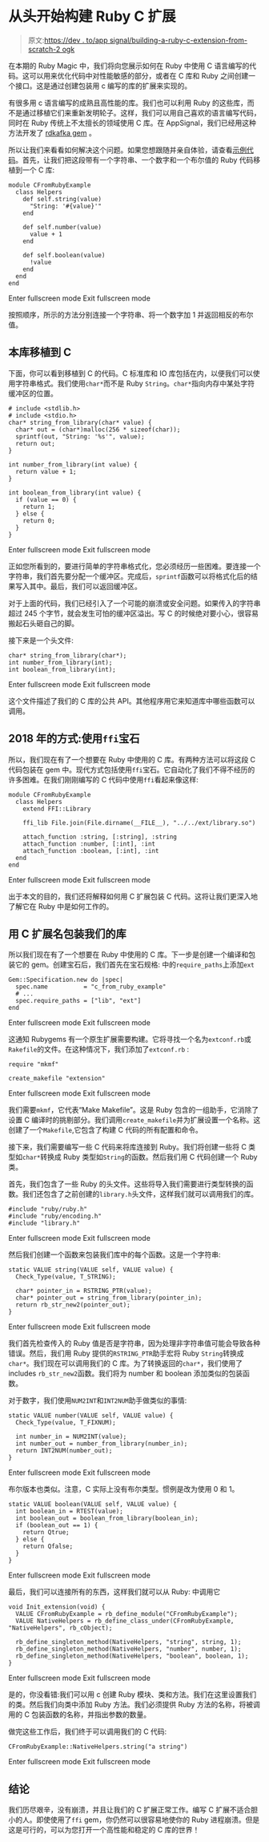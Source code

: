 # 从头开始构建 Ruby C 扩展

> 原文:[https://dev . to/app signal/building-a-ruby-c-extension-from-scratch-2 ogk](https://dev.to/appsignal/building-a-ruby-c-extension-from-scratch-2ogk)

在本期的 Ruby Magic 中，我们将向您展示如何在 Ruby 中使用 C 语言编写的代码。这可以用来优化代码中对性能敏感的部分，或者在 C 库和 Ruby 之间创建一个接口。这是通过创建包装用 c 编写的库的扩展来实现的。

有很多用 c 语言编写的成熟且高性能的库。我们也可以利用 Ruby 的这些库，而不是通过移植它们来重新发明轮子。这样，我们可以用自己喜欢的语言编写代码，同时在 Ruby 传统上不太擅长的领域使用 C 库。在 AppSignal，我们已经用这种方法开发了 [rdkafka gem](https://github.com/appsignal/rdkafka-ruby) 。

所以让我们来看看如何解决这个问题。如果您想跟随并亲自体验，请查看[示例代码](https://github.com/appsignal/c_from_ruby_example)。首先，让我们把这段带有一个字符串、一个数字和一个布尔值的 Ruby 代码移植到一个 C 库:

```
module CFromRubyExample
  class Helpers
    def self.string(value)
      "String: '#{value}'"
    end

    def self.number(value)
      value + 1
    end

    def self.boolean(value)
      !value
    end
  end
end 
```

Enter fullscreen mode Exit fullscreen mode

按照顺序，所示的方法分别连接一个字符串、将一个数字加 1 并返回相反的布尔值。

## 本库移植到 C

下面，你可以看到移植到 C 的代码。C 标准库和 IO 库包括在内，以便我们可以使用字符串格式。我们使用`char*`而不是 Ruby `String`。`char*`指向内存中某处字符缓冲区的位置。

```
# include <stdlib.h>
# include <stdio.h> 
char* string_from_library(char* value) {
  char* out = (char*)malloc(256 * sizeof(char));
  sprintf(out, "String: '%s'", value);
  return out;
}

int number_from_library(int value) {
  return value + 1;
}

int boolean_from_library(int value) {
  if (value == 0) {
    return 1;
  } else {
    return 0;
  }
} 
```

Enter fullscreen mode Exit fullscreen mode

正如您所看到的，要进行简单的字符串格式化，您必须经历一些困难。要连接一个字符串，我们首先要分配一个缓冲区。完成后，`sprintf`函数可以将格式化后的结果写入其中。最后，我们可以返回缓冲区。

对于上面的代码，我们已经引入了一个可能的崩溃或安全问题。如果传入的字符串超过 245 个字节，就会发生可怕的缓冲区溢出。写 C 的时候绝对要小心，很容易搬起石头砸自己的脚。

接下来是一个头文件:

```
char* string_from_library(char*);
int number_from_library(int);
int boolean_from_library(int); 
```

Enter fullscreen mode Exit fullscreen mode

这个文件描述了我们的 C 库的公共 API。其他程序用它来知道库中哪些函数可以调用。

## 2018 年的方式:使用`ffi`宝石

所以，我们现在有了一个想要在 Ruby 中使用的 C 库。有两种方法可以将这段 C 代码包装在 gem 中。现代方式包括使用`ffi`宝石。它自动化了我们不得不经历的许多困难。在我们刚刚编写的 C 代码中使用`ffi`看起来像这样:

```
module CFromRubyExample
  class Helpers
    extend FFI::Library

    ffi_lib File.join(File.dirname(__FILE__), "../../ext/library.so")

    attach_function :string, [:string], :string
    attach_function :number, [:int], :int
    attach_function :boolean, [:int], :int
  end
end 
```

Enter fullscreen mode Exit fullscreen mode

出于本文的目的，我们还将解释如何用 C 扩展包装 C 代码。这将让我们更深入地了解它在 Ruby 中是如何工作的。

## 用 C 扩展名包装我们的库

所以我们现在有了一个想要在 Ruby 中使用的 C 库。下一步是创建一个编译和包装它的 gem。创建宝石后，我们首先在宝石规格:
中的`require_paths`上添加`ext`

```
Gem::Specification.new do |spec|
  spec.name          = "c_from_ruby_example"
  # ...
  spec.require_paths = ["lib", "ext"]
end 
```

Enter fullscreen mode Exit fullscreen mode

这通知 Rubygems 有一个原生扩展需要构建。它将寻找一个名为`extconf.rb`或`Rakefile`的文件。在这种情况下，我们添加了`extconf.rb` :

```
require "mkmf"

create_makefile "extension" 
```

Enter fullscreen mode Exit fullscreen mode

我们需要`mkmf`，它代表“Make Makefile”。这是 Ruby 包含的一组助手，它消除了设置 C 编译时的挑剔部分。我们调用`create_makefile`并为扩展设置一个名称。这创建了一个`Makefile`,它包含了构建 C 代码的所有配置和命令。

接下来，我们需要编写一些 C 代码来将库连接到 Ruby。我们将创建一些将 C 类型如`char*`转换成 Ruby 类型如`String`的函数。然后我们用 C 代码创建一个 Ruby 类。

首先，我们包含了一些 Ruby 的头文件。这些将导入我们需要进行类型转换的函数。我们还包含了之前创建的`library.h`头文件，这样我们就可以调用我们的库。

```
#include "ruby/ruby.h"
#include "ruby/encoding.h"
#include "library.h" 
```

Enter fullscreen mode Exit fullscreen mode

然后我们创建一个函数来包装我们库中的每个函数。这是一个字符串:

```
static VALUE string(VALUE self, VALUE value) {
  Check_Type(value, T_STRING);

  char* pointer_in = RSTRING_PTR(value);
  char* pointer_out = string_from_library(pointer_in);
  return rb_str_new2(pointer_out);
} 
```

Enter fullscreen mode Exit fullscreen mode

我们首先检查传入的 Ruby 值是否是字符串，因为处理非字符串值可能会导致各种错误。然后，我们用 Ruby 提供的`RSTRING_PTR`助手宏将 Ruby `String`转换成`char*`。我们现在可以调用我们的 C 库。为了转换返回的`char*`，我们使用了 includes `rb_str_new2`函数。我们将为 number 和 boolean 添加类似的包装函数。

对于数字，我们使用`NUM2INT`和`INT2NUM`助手做类似的事情:

```
static VALUE number(VALUE self, VALUE value) {
  Check_Type(value, T_FIXNUM);

  int number_in = NUM2INT(value);
  int number_out = number_from_library(number_in);
  return INT2NUM(number_out);
} 
```

Enter fullscreen mode Exit fullscreen mode

布尔版本也类似。注意，C 实际上没有布尔类型。惯例是改为使用 0 和 1。

```
static VALUE boolean(VALUE self, VALUE value) {
  int boolean_in = RTEST(value);
  int boolean_out = boolean_from_library(boolean_in);
  if (boolean_out == 1) {
    return Qtrue;
  } else {
    return Qfalse;
  }
} 
```

Enter fullscreen mode Exit fullscreen mode

最后，我们可以连接所有的东西，这样我们就可以从 Ruby:
中调用它

```
void Init_extension(void) {
  VALUE CFromRubyExample = rb_define_module("CFromRubyExample");
  VALUE NativeHelpers = rb_define_class_under(CFromRubyExample, "NativeHelpers", rb_cObject);

  rb_define_singleton_method(NativeHelpers, "string", string, 1);
  rb_define_singleton_method(NativeHelpers, "number", number, 1);
  rb_define_singleton_method(NativeHelpers, "boolean", boolean, 1);
} 
```

Enter fullscreen mode Exit fullscreen mode

是的，你没看错:我们可以用 c 创建 Ruby 模块、类和方法。我们在这里设置我们的类。然后我们向类中添加 Ruby 方法。我们必须提供 Ruby 方法的名称，将被调用的 C 包装函数的名称，并指出参数的数量。

做完这些工作后，我们终于可以调用我们的 C 代码:

```
CFromRubyExample::NativeHelpers.string("a string") 
```

Enter fullscreen mode Exit fullscreen mode

## 结论

我们历尽艰辛，没有崩溃，并且让我们的 C 扩展正常工作。编写 C 扩展不适合胆小的人。即使使用了`ffi` gem，你仍然可以很容易地使你的 Ruby 进程崩溃。但是这是可行的，可以为您打开一个高性能和稳定的 C 库的世界！